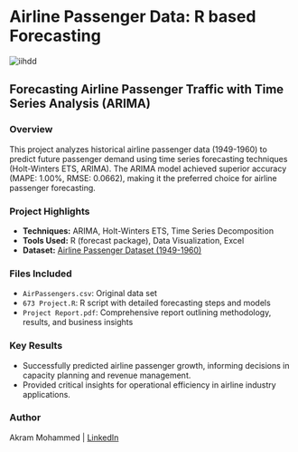 # Airline Passenger Data: R based Forecasting
![iihdd](https://github.com/user-attachments/assets/5f8ec0be-cd87-444a-aad9-ab118f5451b2)

## Forecasting Airline Passenger Traffic with Time Series Analysis (ARIMA)

### Overview
This project analyzes historical airline passenger data (1949-1960) to predict future passenger demand using time series forecasting techniques (Holt-Winters ETS, ARIMA). The ARIMA model achieved superior accuracy (MAPE: 1.00%, RMSE: 0.0662), making it the preferred choice for airline passenger forecasting.

### Project Highlights
- **Techniques:** ARIMA, Holt-Winters ETS, Time Series Decomposition
- **Tools Used:** R (forecast package), Data Visualization, Excel
- **Dataset:** [Airline Passenger Dataset (1949-1960)](https://www.kaggle.com/datasets/rakannimer/air-passengers)

### Files Included
- `AirPassengers.csv`: Original data set
- `673 Project.R`: R script with detailed forecasting steps and models
- `Project Report.pdf`: Comprehensive report outlining methodology, results, and business insights

### Key Results
- Successfully predicted airline passenger growth, informing decisions in capacity planning and revenue management.
- Provided critical insights for operational efficiency in airline industry applications.

### Author
Akram Mohammed | [LinkedIn](https://www.linkedin.com/in/akram-mohammed-465052134)
